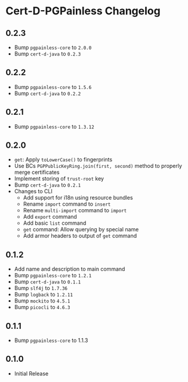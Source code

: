 <!--
SPDX-FileCopyrightText: 2022 Paul Schaub <info@pgpainless.org>
SPDX-License-Identifier: CC0-1.0
-->

# Cert-D-PGPainless Changelog

## 0.2.3
- Bump `pgpainless-core` to `2.0.0`
- Bump `cert-d-java` to `0.2.3`

## 0.2.2
- Bump `pgpainless-core` to `1.5.6`
- Bump `cert-d-java` to `0.2.2`

## 0.2.1
- Bump `pgpainless-core` to `1.3.12`

## 0.2.0
- `get`: Apply `toLowerCase()` to fingerprints
- Use BCs `PGPPublicKeyRing.join(first, second)` method to properly merge certificates
- Implement storing of `trust-root` key
- Bump `cert-d-java` to `0.2.1`
- Changes to CLI
  - Add support for i18n using resource bundles
  - Rename `import` command to `insert`
  - Rename `multi-import` command to `import`
  - Add `export` command
  - Add basic `list` command
  - `get` command: Allow querying by special name
  - Add armor headers to output of `get` command

## 0.1.2
- Add name and description to main command
- Bump `pgpainless-core` to `1.2.1`
- Bump `cert-d-java` to `0.1.1`
- Bump `slf4j` to `1.7.36`
- Bump `logback` to `1.2.11`
- Bump `mockito` to `4.5.1`
- Bump `picocli` to `4.6.3`

## 0.1.1
- Bump `pgpainless-core` to 1.1.3

## 0.1.0
- Initial Release
